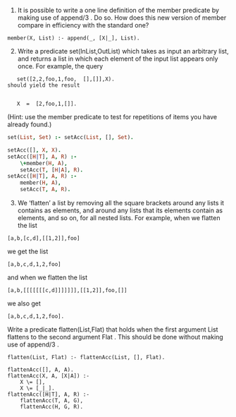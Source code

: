 1. It is possible to write a one line definition of the member predicate by making use of append/3 . Do so. How does this new version of member compare in efficiency with the standard one?
```
member(X, List) :- append(_, [X|_], List).
```
2. Write a predicate set(InList,OutList) which takes as input an arbitrary list, and returns a list in which each element of the input list appears only once. For example, the query
```
   set([2,2,foo,1,foo,  [],[]],X).
should yield the result

   
   X  =  [2,foo,1,[]].
```
(Hint: use the member predicate to test for repetitions of items you have already found.)

```prolog
set(List, Set) :- setAcc(List, [], Set).

setAcc([], X, X).
setAcc([H|T], A, R) :- 
    \+member(H, A),
    setAcc(T, [H|A], R).
setAcc([H|T], A, R) :- 
    member(H, A),
    setAcc(T, A, R).
```

3. We ‘flatten’ a list by removing all the square brackets around any lists it contains as elements, and around any lists that its elements contain as elements, and so on, for all nested lists. For example, when we flatten the list
```
[a,b,[c,d],[[1,2]],foo]
```
we get the list

    [a,b,c,d,1,2,foo]
and when we flatten the list

    [a,b,[[[[[[[c,d]]]]]]],[[1,2]],foo,[]]
we also get

    [a,b,c,d,1,2,foo].
Write a predicate flatten(List,Flat) that holds when the first argument List flattens to the second argument Flat . This should be done without making use of append/3 .

```
flatten(List, Flat) :- flattenAcc(List, [], Flat).

flattenAcc([], A, A).
flattenAcc(X, A, [X|A]) :- 
    X \= [],
    X \= [_|_].
flattenAcc([H|T], A, R) :- 
    flattenAcc(T, A, G),
    flattenAcc(H, G, R).
```
